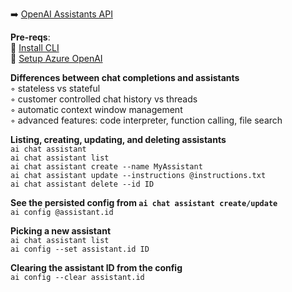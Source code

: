 ➡️ [OpenAI Assistants API](#chapter-6-openai-assistants-api)  

**Pre-reqs**:  
🛑 [Install CLI](chapter-1-cli-installation.md)  
🛑 [Setup Azure OpenAI](chapter-2-setup-w-azure-openai.md)  

**Differences between chat completions and assistants**  
◦ stateless vs stateful  
◦ customer controlled chat history vs threads  
◦ automatic context window management  
◦ advanced features: code interpreter, function calling, file search  

**Listing, creating, updating, and deleting assistants**  
`ai chat assistant`  
`ai chat assistant list`  
`ai chat assistant create --name MyAssistant`  
`ai chat assistant update --instructions @instructions.txt`  
`ai chat assistant delete --id ID`  

**See the persisted config from `ai chat assistant create/update`**  
`ai config @assistant.id`  

**Picking a new assistant**  
`ai chat assistant list`  
`ai config --set assistant.id ID`

**Clearing the assistant ID from the config**  
`ai config --clear assistant.id`  
